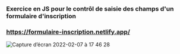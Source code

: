 ### Exercice en JS pour le contrôl de saisie des champs d'un formulaire d'inscription
###  https://formulaire-inscription.netlify.app/

![Capture d’écran 2022-02-07 à 17 46 28](https://user-images.githubusercontent.com/90899222/152833047-a146e142-7308-402d-b377-869ced462c1e.png)
